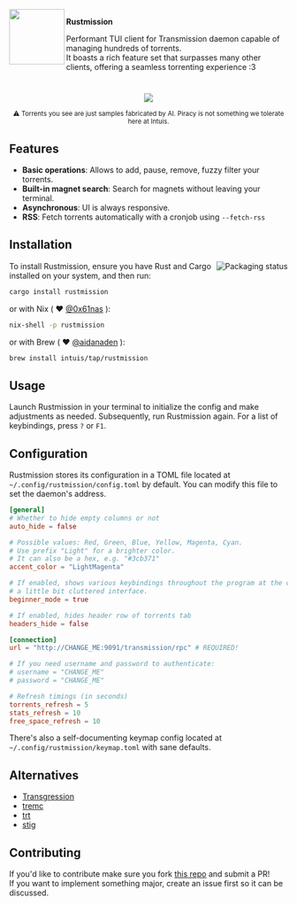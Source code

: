 <img align="left" width="100" height="100" src="https://github.com/micielski/rustmission/assets/73398428/91bb8875-2ce9-41d0-9e91-5705c521a825">

**Rustmission**

Performant TUI client for Transmission daemon capable of managing hundreds of torrents.   
It boasts a rich feature set that surpasses many other clients, offering a seamless torrenting experience :3


# 
<div align="center">
    <img src="https://github.com/micielski/rustmission/assets/73398428/68422239-aa35-45e6-a521-d8e259f7702e" />
    <p>
        <small>⚠️ Torrents you see are just samples fabricated by AI. Piracy is not something we tolerate here at Intuis.</small>
    </p>
</div>

## Features

- **Basic operations**: Allows to add, pause, remove, fuzzy filter your torrents.
- **Built-in magnet search**: Search for magnets without leaving your terminal.
- **Asynchronous**: UI is always responsive.
- **RSS**: Fetch torrents automatically with a cronjob using `--fetch-rss`

## Installation

<a href="https://repology.org/project/rustmission/versions">
    <img src="https://repology.org/badge/vertical-allrepos/rustmission.svg" alt="Packaging status" align="right">
</a>

To install Rustmission, ensure you have Rust and Cargo installed on your system, and then run:

```bash
cargo install rustmission
```

or with Nix ( :heart: [@0x61nas](https://github.com/0x61nas) ):

```bash
nix-shell -p rustmission
```

or with Brew ( :heart: [@aidanaden](https://github.com/aidanaden) ):
```bash
brew install intuis/tap/rustmission
```

## Usage

Launch Rustmission in your terminal to initialize the config and make adjustments as needed. Subsequently, run Rustmission again. For a list of keybindings, press `?` or `F1`.

## Configuration

Rustmission stores its configuration in a TOML file located at `~/.config/rustmission/config.toml` by default. You can modify this file to
set the daemon's address.

```toml
[general]
# Whether to hide empty columns or not
auto_hide = false

# Possible values: Red, Green, Blue, Yellow, Magenta, Cyan.
# Use prefix "Light" for a brighter color.
# It can also be a hex, e.g. "#3cb371"
accent_color = "LightMagenta"

# If enabled, shows various keybindings throughout the program at the cost of
# a little bit cluttered interface.
beginner_mode = true

# If enabled, hides header row of torrents tab
headers_hide = false

[connection]
url = "http://CHANGE_ME:9091/transmission/rpc" # REQUIRED!

# If you need username and password to authenticate:
# username = "CHANGE_ME"
# password = "CHANGE_ME"

# Refresh timings (in seconds)
torrents_refresh = 5
stats_refresh = 10
free_space_refresh = 10
```

There's also a self-documenting keymap config located at `~/.config/rustmission/keymap.toml` with sane defaults.

## Alternatives
- [Transgression](https://github.com/PanAeon/transg-tui)
- [tremc](https://github.com/tremc/tremc)
- [trt](https://github.com/murtaza-u/transmission-remote-tui)
- [stig](https://github.com/rndusr/stig)

## Contributing
If you'd like to contribute make sure you fork [this repo](https://github.com/intuis/rustmission) and submit a PR!  
If you want to implement something major, create an issue first so it can be discussed.

